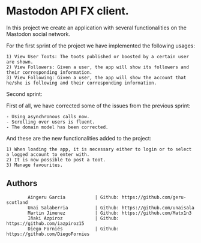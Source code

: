 # Mastodon API FX client.

In this project we create an application with several functionalities on the Mastodon social network.

For the first sprint of the project we have implemented the following usages:

    1) View User Toots: The toots published or boosted by a certain user are shown.
    2) View Followers: Given a user, the app will show its followers and their corresponding information.
    3) View Following: Given a user, the app will show the account that he/she is following and their corresponding information.

Second sprint:

First of all, we have corrected some of the issues from the previous sprint:

    - Using asynchronous calls now.
    - Scrolling over users is fluent.
    - The domain model has been corrected.
    
 And these are the new functionalities added to the project:
 
    1) When loading the app, it is necessary either to login or to select a logged account to enter with.
    2) It is now possible to post a toot.
    3) Manage favourites.

## Authors
            Aingeru Garcia           | Github: https://github.com/geru-scotland
            Unai Salaberria          | Github: https://github.com/unaisala
            Martin Jimenez           | Github: https://github.com/Matx1n3
            Iñaki Azpiroz            | Github: https://github.com/iazpiroz15
            Diego Forniés            | Github: https://github.com/DiegoFornies
